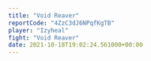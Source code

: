 ```yaml
---
title: "Void Reaver"
reportCode: "4ZzC3dJ6NPqfKgTB"
player: "Izyheal"
fight: "Void Reaver"
date: 2021-10-18T19:02:24.561000+00:00
---
```

